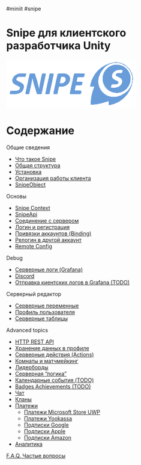 #miniit #snipe 
# Snipe для клиентского разработчика Unity
![snipe-logo](assets/snipe-logo.png)
# Содержание

Общие сведения

- [Что такое Snipe](chapters/Общие%20сведения/Что%20такое%20Snipe.md)
- [Общая структура](chapters/Общие%20сведения/Общая%20структура.md)
- [Установка](chapters/Общие%20сведения/Установка%20(расписать%20подробней).md)
- [Организация работы клиента](chapters/Общие%20сведения/Организация%20работы%20клиента.md)
- [SnipeObject](chapters/Общие%20сведения/SnipeObject.md)

Основы

- [Snipe Context](chapters/Основы/Snipe%20Context.md)
- [SnipeApi](chapters/Основы/SnipeApi.md)
- [Соединение с сервером](chapters/Основы/Соединение%20с%20сервером.md)
- [Логин и регистрация](chapters/Основы/Логин%20и%20регистрация.md)
- [Привязки аккаунтов (Binding)](chapters/Основы/Привязки%20аккаунтов%20(Binding).md)
- [Релогин в другой аккаунт](chapters/Основы/Релогин%20в%20другой%20аккаунт.md)
- [Remote Config](chapters/Основы/Remote%20Config.md)

Debug

- [Серверные логи (Grafana)](chapters/Debugging/Серверные%20логи%20(Grafana).md)
- [Discord](chapters/Debugging/Discord.md)
- [Отправка киентских логов в Grafana (TODO)](chapters/Debugging/Отправка%20киентских%20логов%20в%20Grafana%20(TODO).md)

Серверный редактор

- [Серверные переменные](chapters/Серверный%20редактор/Серверные%20переменные.md)
- [Профиль пользователя](chapters/Серверный%20редактор/Профиль%20пользователя.md)
- [Серверные таблицы](chapters/Серверный%20редактор/Серверные%20таблицы.md)

Advanced topics

- [HTTP REST API](chapters/Advanced%20topics/HTTP%20REST%20API.md)
- [Хранение данных в профиле](chapters/Advanced%20topics/Хранение%20данных%20в%20профиле.md)
- [Серверные действия (Actions)](chapters/Advanced%20topics/Серверные%20действия%20(Actions).md)
- [Комнаты и матчмейкинг](chapters/Advanced%20topics/Комнаты%20и%20матчмейкинг.md)
- [Лидерборды](chapters/Advanced%20topics/Лидерборды.md)
- [Серверная “логика”](chapters/Advanced%20topics/Серверная%20“логика”.md)
- [Календарные события (TODO)](chapters/Advanced%20topics/Календарные%20события%20(TODO).md)
- [Badges Achievements (TODO)](chapters/Advanced%20topics/Badges%20Achievements%20(TODO).md)
- [Чат](chapters/Advanced%20topics/Чат.md)
- [Кланы](chapters/Advanced%20topics/Кланы.md)
- [Платежи](chapters/Advanced%20topics/Платежи.md)
    - [Платежи Microsoft Store UWP](chapters/Advanced%20topics/Платежи/Платежи%20Microsoft%20Store%20UWP.md)
    - [Платежи Yookassa](chapters/Advanced%20topics/Платежи/Платежи%20Yookassa.md)
    - [Подписки Google](chapters/Advanced%20topics/Платежи/Подписки%20Google.md)
    - [Подписки Apple](chapters/Advanced%20topics/Платежи/Подписки%20Apple.md)
    - [Подписки Amazon](chapters/Advanced%20topics/Платежи/Подписки%20Amazon.md)
- [Аналитика](chapters/Advanced%20topics/Аналитика.md)

[F.A.Q. Частые вопросы](chapters/F.A.Q.%20Частые%20вопросы.md)
